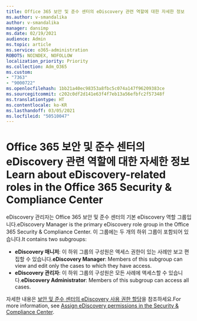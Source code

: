 ```yaml
---
title: Office 365 보안 및 준수 센터의 eDiscovery 관련 역할에 대한 자세한 정보
ms.author: v-smandalika
author: v-smandalika
manager: dansimp
ms.date: 02/19/2021
audience: Admin
ms.topic: article
ms.service: o365-administration
ROBOTS: NOINDEX, NOFOLLOW
localization_priority: Priority
ms.collection: Adm_O365
ms.custom:
- "7363"
- "9000722"
ms.openlocfilehash: 1bb21a40ec98353a8fbc5c074a147f96209383ce
ms.sourcegitcommit: c202c0df2d141e63f4f7eb13a56efbfc2f57348f
ms.translationtype: HT
ms.contentlocale: ko-KR
ms.lasthandoff: 03/05/2021
ms.locfileid: "50510047"
---
```

# <a name="learn-about-ediscovery-related-roles-in-the-office-365-security--compliance-center"></a><span data-ttu-id="6e3af-102">Office 365 보안 및 준수 센터의 eDiscovery 관련 역할에 대한 자세한 정보</span><span class="sxs-lookup"><span data-stu-id="6e3af-102">Learn about eDiscovery-related roles in the Office 365 Security & Compliance Center</span></span>

<span data-ttu-id="6e3af-103">eDiscovery 관리자는 Office 365 보안 및 준수 센터의 기본 eDiscovery 역할 그룹입니다.</span><span class="sxs-lookup"><span data-stu-id="6e3af-103">eDiscovery Manager is the primary eDiscovery role group in the Office 365 Security & Compliance Center.</span></span> <span data-ttu-id="6e3af-104">이 그룹에는 두 개의 하위 그룹이 포함되어 있습니다.</span><span class="sxs-lookup"><span data-stu-id="6e3af-104">It contains two subgroups:</span></span>

- <span data-ttu-id="6e3af-105">**eDiscovery 매니저**: 이 하위 그룹의 구성원은 액세스 권한이 있는 사례만 보고 편집할 수 있습니다.</span><span class="sxs-lookup"><span data-stu-id="6e3af-105">**eDiscovery Manager**: Members of this subgroup can view and edit only the cases to which they have access.</span></span>
- <span data-ttu-id="6e3af-106">**eDiscovery 관리자**: 이 하위 그룹의 구성원은 모든 사례에 액세스할 수 있습니다.</span><span class="sxs-lookup"><span data-stu-id="6e3af-106">**eDiscovery Administrator**: Members of this subgroup can access all cases.</span></span>

<span data-ttu-id="6e3af-107">자세한 내용은 [보안 및 준수 센터의 eDiscovery 사용 권한 할당](https://docs.microsoft.com/microsoft-365/compliance/assign-ediscovery-permissions)을 참조하세요.</span><span class="sxs-lookup"><span data-stu-id="6e3af-107">For more information, see [Assign eDiscovery permissions in the Security & Compliance Center](https://docs.microsoft.com/microsoft-365/compliance/assign-ediscovery-permissions).</span></span>